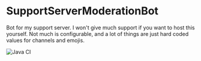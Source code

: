 # SupportServerModerationBot
Bot for my support server. I won't give much support if you want to host this yourself. Not much is configurable, and a lot of things are just hard coded values for channels and emojis. 



![Java CI](https://github.com/Si1kn/SupportServerModerationBot/workflows/Java%20CI/badge.svg)
